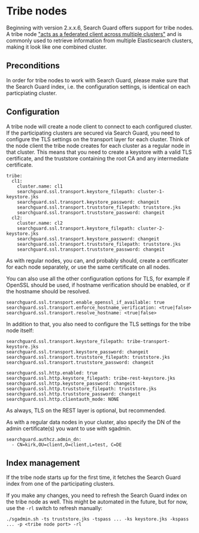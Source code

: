 <!---
Copryight 2016 floragunn GmbH
-->

# Tribe nodes

Beginning with version 2.x.x.6, Search Guard offers support for tribe nodes. A tribe node ["acts as a federated client across multiple clusters"](https://www.elastic.co/guide/en/elasticsearch/reference/current/modules-tribe.html) and is commonly used to retrieve information from multiple Elasticsearch clusters, making it look like one combined cluster.

## Preconditions

In order for tribe nodes to work with Search Guard, please make sure that the Search Guard index, i.e. the configuration settings, is identical on each particpiating cluster.

## Configuration

A tribe node will create a node client to connect to each configured cluster. If the participating clusters are secured via Search Guard, you need to configure the TLS settings on the transport layer for each cluster. Think of the node client the tribe node creates for each cluster as a regular node in that cluster. This means that you need to create a keystore with a valid TLS certificate, and the truststore containing the root CA and any intermediate certificate.

```
tribe:
  cl1:
    cluster.name: cl1
    searchguard.ssl.transport.keystore_filepath: cluster-1-keystore.jks
    searchguard.ssl.transport.keystore_password: changeit
    searchguard.ssl.transport.truststore_filepath: truststore.jks
    searchguard.ssl.transport.truststore_password: changeit
  cl2:
    cluster.name: cl2
    searchguard.ssl.transport.keystore_filepath: cluster-2-keystore.jks
    searchguard.ssl.transport.keystore_password: changeit
    searchguard.ssl.transport.truststore_filepath: truststore.jks
    searchguard.ssl.transport.truststore_password: changeit
```
As with regular nodes, you can, and probably should, create a certificater for each node separately, or use the same certificate on all nodes.

You can also use all the other configuration options for TLS, for example if  OpenSSL should be used, if hostname verification should be enabled, or if the hostname should be resolved.  

```
searchguard.ssl.transport.enable_openssl_if_available: true
searchguard.ssl.transport.enforce_hostname_verification: <true|false>
searchguard.ssl.transport.resolve_hostname: <true|false>
```

In addition to that, you also need to configure the TLS settings for the tribe node itself:

```
searchguard.ssl.transport.keystore_filepath: tribe-transport-keystore.jks
searchguard.ssl.transport.keystore_password: changeit
searchguard.ssl.transport.truststore_filepath: truststore.jks
searchguard.ssl.transport.truststore_password: changeit

searchguard.ssl.http.enabled: true
searchguard.ssl.http.keystore_filepath: tribe-rest-keystore.jks
searchguard.ssl.http.keystore_password: changeit
searchguard.ssl.http.truststore_filepath: truststore.jks
searchguard.ssl.http.truststore_password: changeit
searchguard.ssl.http.clientauth_mode: NONE
```
As always, TLS on the REST layer is optional, but recommended.

As with a regular data nodes in your cluster, also specify the DN of the admin certificate(s) you want to use with sgadmin.

```
searchguard.authcz.admin_dn:
  - CN=kirk,OU=client,O=client,L=test, C=DE
```

## Index management

If the tribe node starts up for the first time, it fetches the Search Guard index from one of the participating clusters.

If you make any changes, you need to refresh the Search Guard index on the tribe node as well. This might be automated in the future, but for now, use the `-rl` switch to refresh manually:

```
./sgadmin.sh -ts truststore.jks -tspass ... -ks keystore.jks -kspass ... -p <tribe node port> -rl
```